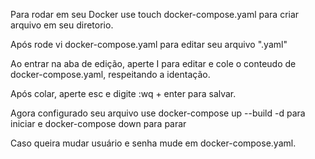 Para rodar em seu Docker use touch docker-compose.yaml para criar arquivo em seu diretorio.

Após rode vi docker-compose.yaml para editar seu arquivo ".yaml"

Ao entrar na aba de edição, aperte I para editar e cole o conteudo de docker-compose.yaml, respeitando a identação.

Após colar, aperte esc e digite :wq + enter para salvar.

Agora configurado seu arquivo use docker-compose up --build -d para iniciar e docker-compose down para parar

Caso queira mudar usuário e senha mude em docker-compose.yaml.
